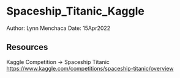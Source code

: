 # Spaceship_Titanic_Kaggle

Author: Lynn Menchaca
Date: 15Apr2022

## Resources
Kaggle Competition -> Spaceship Titanic
https://www.kaggle.com/competitions/spaceship-titanic/overview

